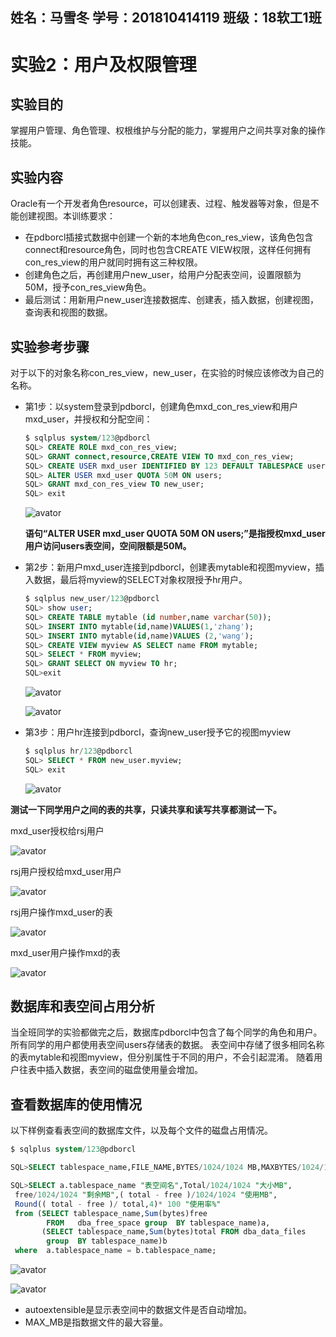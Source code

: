 ## 姓名：马雪冬                     学号：201810414119           班级：18软工1班

# 实验2：用户及权限管理

## 实验目的

掌握用户管理、角色管理、权根维护与分配的能力，掌握用户之间共享对象的操作技能。

## 实验内容

Oracle有一个开发者角色resource，可以创建表、过程、触发器等对象，但是不能创建视图。本训练要求：

- 在pdborcl插接式数据中创建一个新的本地角色con_res_view，该角色包含connect和resource角色，同时也包含CREATE VIEW权限，这样任何拥有con_res_view的用户就同时拥有这三种权限。
- 创建角色之后，再创建用户new_user，给用户分配表空间，设置限额为50M，授予con_res_view角色。
- 最后测试：用新用户new_user连接数据库、创建表，插入数据，创建视图，查询表和视图的数据。

## 实验参考步骤

对于以下的对象名称con_res_view，new_user，在实验的时候应该修改为自己的名称。

- 第1步：以system登录到pdborcl，创建角色mxd_con_res_view和用户mxd_user，并授权和分配空间：

  ```sql
  $ sqlplus system/123@pdborcl
  SQL> CREATE ROLE mxd_con_res_view;
  SQL> GRANT connect,resource,CREATE VIEW TO mxd_con_res_view;
  SQL> CREATE USER mxd_user IDENTIFIED BY 123 DEFAULT TABLESPACE users TEMPORARY TABLESPACE temp;
  SQL> ALTER USER mxd_user QUOTA 50M ON users;
  SQL> GRANT mxd_con_res_view TO new_user;
  SQL> exit
  ```

  ![avator](1.png)

  **语句“ALTER USER mxd_user QUOTA 50M ON users;”是指授权mxd_user用户访问users表空间，空间限额是50M。**

- 第2步：新用户mxd_user连接到pdborcl，创建表mytable和视图myview，插入数据，最后将myview的SELECT对象权限授予hr用户。

  ```sql
  $ sqlplus new_user/123@pdborcl
  SQL> show user;
  SQL> CREATE TABLE mytable (id number,name varchar(50));
  SQL> INSERT INTO mytable(id,name)VALUES(1,'zhang');
  SQL> INSERT INTO mytable(id,name)VALUES (2,'wang');
  SQL> CREATE VIEW myview AS SELECT name FROM mytable;
  SQL> SELECT * FROM myview;
  SQL> GRANT SELECT ON myview TO hr;
  SQL>exit
  ```

  ![avator](2.png)

  ![avator](3.png)

- 第3步：用户hr连接到pdborcl，查询new_user授予它的视图myview

  ```sql
  $ sqlplus hr/123@pdborcl
  SQL> SELECT * FROM new_user.myview;
  SQL> exit
  ```

  ![avator](4.png)

**测试一下同学用户之间的表的共享，只读共享和读写共享都测试一下。**

mxd_user授权给rsj用户

![avator](7.png)

rsj用户授权给mxd_user用户

![avator](8.png)

rsj用户操作mxd_user的表

![avator](9.png)

mxd_user用户操作mxd的表

![avator](10.png)

## 数据库和表空间占用分析

当全班同学的实验都做完之后，数据库pdborcl中包含了每个同学的角色和用户。 所有同学的用户都使用表空间users存储表的数据。 表空间中存储了很多相同名称的表mytable和视图myview，但分别属性于不同的用户，不会引起混淆。 随着用户往表中插入数据，表空间的磁盘使用量会增加。

## 查看数据库的使用情况

以下样例查看表空间的数据库文件，以及每个文件的磁盘占用情况。

```sql
$ sqlplus system/123@pdborcl

SQL>SELECT tablespace_name,FILE_NAME,BYTES/1024/1024 MB,MAXBYTES/1024/1024 MAX_MB,autoextensible FROM dba_data_files  WHERE  tablespace_name='USERS';

SQL>SELECT a.tablespace_name "表空间名",Total/1024/1024 "大小MB",
 free/1024/1024 "剩余MB",( total - free )/1024/1024 "使用MB",
 Round(( total - free )/ total,4)* 100 "使用率%"
 from (SELECT tablespace_name,Sum(bytes)free
        FROM   dba_free_space group  BY tablespace_name)a,
       (SELECT tablespace_name,Sum(bytes)total FROM dba_data_files
        group  BY tablespace_name)b
 where  a.tablespace_name = b.tablespace_name;
```

![avator](5.png)

![avator](6.png)

- autoextensible是显示表空间中的数据文件是否自动增加。
- MAX_MB是指数据文件的最大容量。